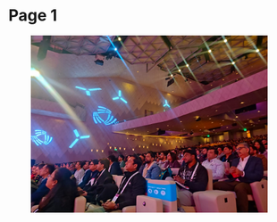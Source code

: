 # Page 1

<figure><img src=".gitbook/assets/WhatsApp Image 2024-12-16 at 12.50.28 PM (2) (1).jpeg" alt=""><figcaption></figcaption></figure>
